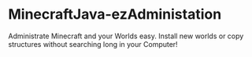 # MinecraftJava-ezAdministation
Administrate Minecraft and your Worlds easy. Install new worlds or copy structures without searching long in your Computer!
